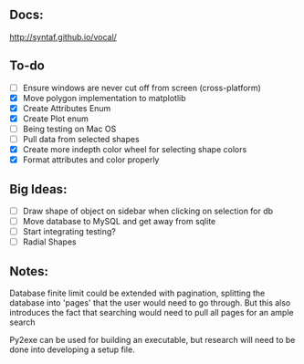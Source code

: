 ## Docs:

http://syntaf.github.io/vocal/

## To-do

* [ ] Ensure windows are never cut off from screen (cross-platform)
* [x] Move polygon implementation to matplotlib
* [x] Create Attributes Enum
* [x] Create Plot enum
* [ ] Being testing on Mac OS
* [ ] Pull data from selected shapes
* [x] Create more indepth color wheel for selecting shape colors
* [x] Format attributes and color properly

## Big Ideas:

* [ ] Draw shape of object on sidebar when clicking on selection for db
* [ ] Move database to MySQL and get away from sqlite
* [ ] Start integrating testing?
* [ ] Radial Shapes

## Notes: 

Database finite limit could be extended with pagination, splitting the database into 'pages' that the user would need to go through. But this also introduces the fact that searching would need to pull all pages for an ample search

Py2exe can be used for building an executable, but research will need to be done into developing a setup file.
